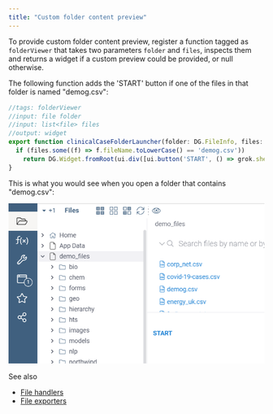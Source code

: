 ```yaml
---
title: "Custom folder content preview"
---
```


To provide custom folder content preview, register a function tagged as `folderViewer` that takes two
parameters `folder` and `files`, inspects them and returns a widget if a custom preview could be provided, or null
otherwise.

The following function adds the 'START' button if one of the files in that folder is named "demog.csv":

```js
//tags: folderViewer
//input: file folder
//input: list<file> files
//output: widget
export function clinicalCaseFolderLauncher(folder: DG.FileInfo, files: DG.FileInfo[]): DG.Widget | undefined {
  if (files.some((f) => f.fileName.toLowerCase() == 'demog.csv'))
    return DG.Widget.fromRoot(ui.div([ui.button('START', () => grok.shell.info('Foo'))]));
}
```

This is what you would see when you open a folder that contains "demog.csv":

![folder-content-preview](folder-content-preview.png)

See also

* [File handlers](file-handlers.md)
* [File exporters](file-exporters.md)
